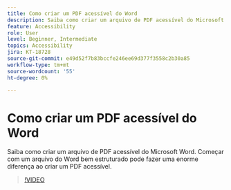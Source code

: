 ```yaml
---
title: Como criar um PDF acessível do Word
description: Saiba como criar um arquivo de PDF acessível do Microsoft Word
feature: Accessibility
role: User
level: Beginner, Intermediate
topics: Accessibility
jira: KT-18728
source-git-commit: e49d52f7b83bccfe246ee69d377f3558c2b30a85
workflow-type: tm+mt
source-wordcount: '55'
ht-degree: 0%

---
```


# Como criar um PDF acessível do Word

Saiba como criar um arquivo de PDF acessível do Microsoft Word. Começar com um arquivo do Word bem estruturado pode fazer uma enorme diferença ao criar um PDF acessível.

>[!VIDEO](https://video.tv.adobe.com/v/3471656?quality=12&learn=on&hidetitle=true&captions=por_br)